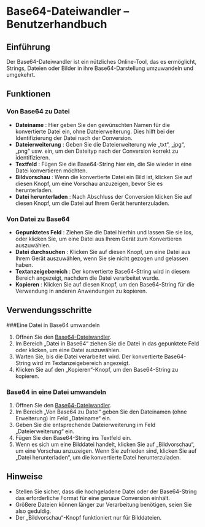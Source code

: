# Base64-Dateiwandler – Benutzerhandbuch

## Einführung

Der Base64-Dateiwandler ist ein nützliches Online-Tool, das es ermöglicht, Strings, Dateien oder Bilder in ihre Base64-Darstellung umzuwandeln und umgekehrt.

## Funktionen

### Von Base64 zu Datei

  * **Dateiname** : Hier geben Sie den gewünschten Namen für die konvertierte Datei ein, ohne Dateierweiterung. Dies hilft bei der Identifizierung der Datei nach der Conversion.
  * **Dateierweiterung** : Geben Sie die Dateierweiterung wie „txt“, „jpg“, „png“ usw. ein, um den Dateityp nach der Conversion korrekt zu identifizieren.
  * **Textfeld** : Fügen Sie die Base64-String hier ein, die Sie wieder in eine Datei konvertieren möchten.
  * **Bildvorschau** : Wenn die konvertierte Datei ein Bild ist, klicken Sie auf diesen Knopf, um eine Vorschau anzuzeigen, bevor Sie es herunterladen.
  * **Datei herunterladen** : Nach Abschluss der Conversion klicken Sie auf diesen Knopf, um die Datei auf Ihrem Gerät herunterzuladen.

### Von Datei zu Base64

  * **Gepunktetes Feld** : Ziehen Sie die Datei hierhin und lassen Sie sie los, oder klicken Sie, um eine Datei aus Ihrem Gerät zum Konvertieren auszuwählen.
  * **Datei durchsuchen** : Klicken Sie auf diesen Knopf, um eine Datei aus Ihrem Gerät auszuwählen, wenn Sie sie nicht gezogen und gelassen haben.
  * **Textanzeigebereich** : Der konvertierte Base64-String wird in diesem Bereich angezeigt, nachdem die Datei verarbeitet wurde.
  * **Kopieren** : Klicken Sie auf diesen Knopf, um den Base64-String für die Verwendung in anderen Anwendungen zu kopieren.

## Verwendungsschritte

###Eine Datei in Base64 umwandeln

  1. Öffnen Sie den [Base64-Dateiwandler](https://it-tools.tech/base64-file-converter).
  2. Im Bereich „Datei in Base64“ ziehen Sie die Datei in das gepunktete Feld oder klicken, um eine Datei auszuwählen.
  3. Warten Sie, bis die Datei verarbeitet wird. Der konvertierte Base64-String wird im Textanzeigebereich angezeigt.
  4. Klicken Sie auf den „Kopieren“-Knopf, um den Base64-String zu kopieren.

### Base64 in eine Datei umwandeln

  1. Öffnen Sie den [Base64-Dateiwandler](https://it-tools.tech/base64-file-converter).
  2. Im Bereich „Von Base64 zu Datei“ geben Sie den Dateinamen (ohne Erweiterung) im Feld „Dateiname“ ein.
  3. Geben Sie die entsprechende Dateierweiterung im Feld „Dateierweiterung“ ein.
  4. Fügen Sie den Base64-String ins Textfeld ein.
  5. Wenn es sich um eine Bilddatei handelt, klicken Sie auf „Bildvorschau“, um eine Vorschau anzuzeigen. Wenn Sie zufrieden sind, klicken Sie auf „Datei herunterladen“, um die konvertierte Datei herunterzuladen.

## Hinweise

  * Stellen Sie sicher, dass die hochgeladene Datei oder der Base64-String das erforderliche Format für eine genaue Conversion einhält.
  * Größere Dateien können länger zur Verarbeitung benötigen, seien Sie also geduldig.
  * Der „Bildvorschau“-Knopf funktioniert nur für Bilddateien.